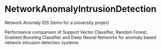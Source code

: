 # NetworkAnomalyIntrusionDetection
Network Anomaly IDS Demo for a university project

Performance comparison of Support Vector Classifier, Random Forest, Gradient Boosting Classifier and Deep Neural Networks for anomaly based network intrusion detection systems.
